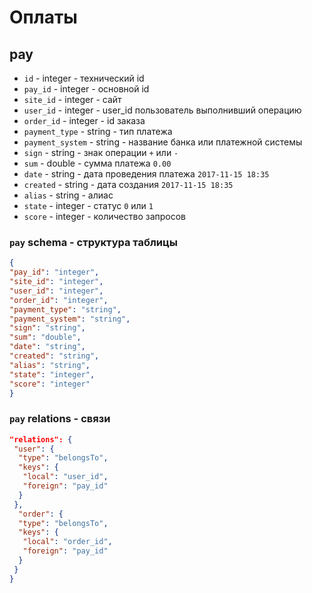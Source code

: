 # Оплаты
## pay
- `id` - integer - технический id
- `pay_id` - integer - основной id
- `site_id` - integer - сайт
- `user_id` - integer - user_id пользователь выполнивший операцию
- `order_id` - integer - id заказа
- `payment_type` - string - тип платежа
- `payment_system` - string - название банка или платежной системы
- `sign` - string - знак операции `+` или `-`
- `sum` - double - сумма платежа `0.00`
- `date` - string - дата проведения платежа `2017-11-15 18:35`
- `created` - string - дата создания `2017-11-15 18:35`
- `alias` - string - алиас
- `state` - integer - статус `0` или `1`
- `score` - integer - количество запросов
### `pay` schema - структура таблицы
```json
{
"pay_id": "integer",
"site_id": "integer",
"user_id": "integer",
"order_id": "integer",
"payment_type": "string",
"payment_system": "string",
"sign": "string",
"sum": "double",
"date": "string",
"created": "string",
"alias": "string",
"state": "integer",
"score": "integer"
}
```
### `pay` relations - связи
```json
"relations": {
 "user": {
  "type": "belongsTo",
  "keys": {
   "local": "user_id",
   "foreign": "pay_id"
  }
 },
  "order": {
  "type": "belongsTo",
  "keys": {
   "local": "order_id",
   "foreign": "pay_id"
  }
 }
}
```
